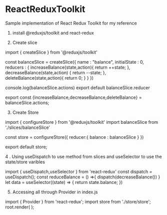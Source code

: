 # ReactReduxToolkit
Sample implementation of React Redux Toolkit for my reference

1. install @reduxjs/toolkit and react-redux

2. Create slice

import { createSlice } from '@reduxjs/toolkit'

const balanceSlice = createSlice({
    name : "balance",
    initialState : 0,
    reducers : {
        increaseBalance(state,action){
            return ++state;
        },
        decreaseBalance(state,action)
        {
            return --state;
        },
        deleteBalance(state,action){
            return 0;
        }
    }
})

console.log(balanceSlice.actions)
export default balanceSlice.reducer

export const {increaseBalance,decreaseBalance,deleteBalance} = balanceSlice.actions;

3. Create Store

import { configureStore } from '@reduxjs/toolkit'
import balanceSlice from './slices/balanceSlice'

const store = configureStore({
    reducer:{
        balance : balanceSlice
    }
})

export default store;

4 . Using useDispatch to use method from slices and useSelector to use the state/store varibles

import { useDispatch,useSelector } from 'react-redux'
const dispatch = useDispatch();
const reduceBalance = () =>{
        dispatch(decreaseBalance())
    }
let data = useSelector((state) => {
        return state.balance;
    })

5. Accessing all through Provider in index.js

import { Provider } from 'react-redux';
import store from './store/store';
root.render(
  <Provider store={store}>
    <App />
  </Provider>
);
